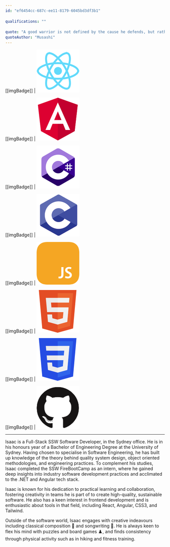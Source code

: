 ```yaml
---
id: "ef6454cc-687c-ee11-8179-6045bd3df3b1"

qualifications: ""

quote: "A good warrior is not defined by the cause he defends, but rather by the meaning that derives from the struggle."
quoteAuthor: "Musashi"
---
```


[[imgBadge]]
| ![React.png](../badges/Developer-react.png)

[[imgBadge]]
| ![Angular.png](../badges/Developer-angular.png)

[[imgBadge]]
| ![C-Sharp.png](../badges/Developer-c-sharp.png)

[[imgBadge]]
| ![C.png](../badges/Developer-c.png)

[[imgBadge]]
| ![C-Sharp.png](../badges/Developer-js.png)

[[imgBadge]]
| ![Web HTML](../badges/Designer-web-html5.png)

[[imgBadge]]
| ![Web HTML](../badges/Designer-web-css3.png)

[[imgBadge]]
| ![Github](../badges/Developer-github.png)

---

<!-- 🤖 I had some assistance with this one, but I think it paints me in a favorable light without being misleading about my competencies -->

Isaac is a Full-Stack SSW Software Developer, in the Sydney office. He is in his honours year of a Bachelor of Engineering Degree at the University of Sydney. Having chosen to specialise in Software Engineering, he has built up knowledge of the theory behind quality system design, object oriented methodologies, and engineering practices. To complement his studies, Isaac completed the SSW FireBootCamp as an intern, where he gained deep insights into industry software development practices and acclimated to the .NET and Angular tech stack. 

Isaac is known for his dedication to practical learning and collaboration, fostering creativity in teams he is part of to create high-quality, sustainable software. He also has a keen interest in frontend development and is enthusiastic about tools in that field, including React, Angular, CSS3, and Tailwind.

Outside of the software world, Isaac engages with creative indeavours including classical composition 🎻 and songwriting 🎼. He is always keen to flex his mind with puzzles and board games ♟️, and finds consistency through physical activity such as in hiking and fitness training.

